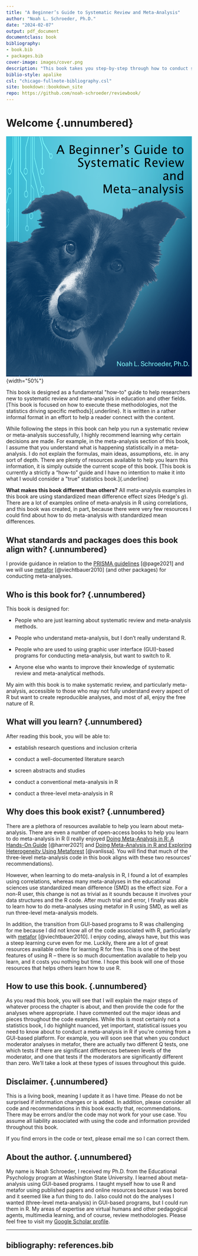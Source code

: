 ```yaml
---
title: "A Beginner’s Guide to Systematic Review and Meta-Analysis"
author: "Noah L. Schroeder, Ph.D."
date: "2024-02-07"
output: pdf_document
documentclass: book
bibliography:
- book.bib
- packages.bib
cover-image: images/cover.png
description: "This book takes you step-by-step through how to conduct systematic reviews and meta-analyses using standardized mean difference effect sizes. The meta-analysis examples are provided using the metafor package for R.\n"
biblio-style: apalike
csl: "chicago-fullnote-bibliography.csl"
site: bookdown::bookdown_site
repo: https://github.com/noah-schroeder/reviewbook/ 
---
```


# Welcome {.unnumbered}

![](images/cover.png){width="50%"}

This book is designed as a fundamental "how-to" guide to help researchers new to systematic review and meta-analysis in education and other fields. [This book is focused on how to execute these methodologies, not the statistics driving specific methods]{.underline}. It is written in a rather informal format in an effort to help a reader connect with the content.

While following the steps in this book can help you run a systematic review or meta-analysis successfully, I highly recommend learning why certain decisions are made. For example, in the meta-analysis section of this book, I assume that you understand what is happening statistically in a meta-analysis. I do not explain the formulas, main ideas, assumptions, etc. in any sort of depth. There are plenty of resources available to help you learn this information, it is simply outside the current scope of this book. [This book is currently a strictly a “how-to” guide and I have no intention to make it into what I would consider a "true" statistics book.]{.underline}

**What makes this book different than others?** All meta-analysis examples in this book are using standardized mean difference effect sizes (Hedge's *g*). There are a lot of examples online of meta-analysis in R using correlations, and this book was created, in part, because there were very few resources I could find about how to do meta-analysis with standardized mean differences.

## What standards and packages does this book align with? {.unnumbered}

I provide guidance in relation to the [PRISMA guidelines](http://www.prisma-statement.org/) [@page2021] and we will use [metafor](http://www.metafor-project.org/doku.php/metafor) [@viechtbauer2010] (and other packages) for conducting meta-analyses.

## Who is this book for? {.unnumbered}

This book is designed for:

-   People who are just learning about systematic review and meta-analysis methods.

-   People who understand meta-analysis, but I don’t really understand R.

-   People who are used to using graphic user interface (GUI)-based programs for conducting meta-analysis, but want to switch to R.

-   Anyone else who wants to improve their knowledge of systematic review and meta-analytical methods.

My aim with this book is to make systematic review, and particularly meta-analysis, accessible to those who may not fully understand every aspect of R but want to create reproducible analyses, and most of all, enjoy the free nature of R.

## What will you learn? {.unnumbered}

After reading this book, you will be able to:

-   establish research questions and inclusion criteria

-   conduct a well-documented literature search

-   screen abstracts and studies

-   conduct a conventional meta-analysis in R

-   conduct a three-level meta-analysis in R

## Why does this book exist? {.unnumbered}

There are a plethora of resources available to help you learn about meta-analysis. There are even a number of open-access books to help you learn to do meta-analysis in R (I really enjoyed [Doing Meta-Analysis in R: A Hands-On Guide](#0) [@harrer2021] and [Doing Meta-Analysis in R and Exploring Heterogeneity Using Metaforest](#0) [@vanlissa]. You will find that much of the three-level meta-analysis code in this book aligns with these two resources' recommendations).

However, when learning to do meta-analysis in R, I found a lot of examples using correlations, whereas many meta-analyses in the educational sciences use standardized mean difference (SMD) as the effect size. For a non-R user, this change is not as trivial as it sounds because it involves your data structures and the R code. After much trial and error, I finally was able to learn how to do meta-analyses using metafor in R using SMD, as well as run three-level meta-analysis models.

In addition, the transition from GUI-based programs to R was challenging for me because I did not know all of the code associated with R, particularly with [metafor](http://www.metafor-project.org/doku.php/metafor) [@viechtbauer2010]. I enjoy coding, always have, but this was a steep learning curve even for me. Luckily, there are a lot of great resources available online for learning R for free. This is one of the best features of using R – there is so much documentation available to help you learn, and it costs you nothing but time. I hope this book will one of those resources that helps others learn how to use R.

## How to use this book. {.unnumbered}

As you read this book, you will see that I will explain the major steps of whatever process the chapter is about, and then provide the code for the analyses where appropriate. I have commented out the major ideas and pieces throughout the code examples. While this is most certainly not a statistics book, I do highlight nuanced, yet important, statistical issues you need to know about to conduct a meta-analysis in R if you're coming from a GUI-based platform. For example, you will soon see that when you conduct moderator analyses in metafor, there are actually two different Q tests, one which tests if there are significant differences between levels of the moderator, and one that tests if the moderators are significantly different than zero. We’ll take a look at these types of issues throughout this guide.

## Disclaimer. {.unnumbered}

This is a living book, meaning I update it as I have time. Please do not be surprised if information changes or is added. In addition, please consider all code and recommendations in this book exactly that, recommendations. There may be errors and/or the code may not work for your use case. You assume all liability associated with using the code and information provided throughout this book.

If you find errors in the code or text, please email me so I can correct them.

## About the author. {.unnumbered}

My name is Noah Schroeder, I received my Ph.D. from the Educational Psychology program at Washington State University. I learned about meta-analysis using GUI-based programs. I taught myself how to use R and metafor using published papers and online resources because I was bored and it seemed like a fun thing to do. I also could not do the analyses I wanted (three-level meta-analysis) in GUI-based programs, but I could run them in R. My areas of expertise are virtual humans and other pedagogical agents, multimedia learning, and of course, review methodologies. Please feel free to visit my [Google Scholar profile](https://scholar.google.com/citations?user=W-Ij6voAAAAJ&hl=en&oi=ao).



---
bibliography: references.bib
---
